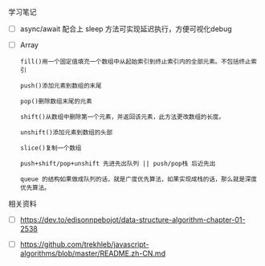 学习笔记
- [ ] async/await 配合上 sleep 方法可实现延迟执行，方便可视化debug
- [ ] Array  
      
      fill()用一个固定值填充一个数组中从起始索引到终止索引内的全部元素。不包括终止索引 

      push()添加元素到数组的末尾 

      pop()删除数组末尾的元素  

      shift()从数组中删除第一个元素，并返回该元素，此方法更改数组的长度。  

      unshift()添加元素到数组的头部  

      slice()复制一个数组  

      push+shift/pop+unshift 先进先出队列 || push/pop栈 后近先出  

      queue 的结构如果做成队列的话，就是广度优先算法，如果实现成栈的话，那么就是深度优先算法。  

相关资料
- [ ] https://dev.to/edisonnpebojot/data-structure-algorithm-chapter-01-2538
- [ ] https://github.com/trekhleb/javascript-algorithms/blob/master/README.zh-CN.md

